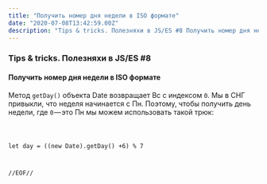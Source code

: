 ```yaml
---
title: "Получить номер дня недели в ISO формате"
date: "2020-07-08T13:42:59.00Z"
description: "Tips & tricks. Полезняхи в JS/ES #8 Получить номер дня недели в ISO формате Метод getDay() объекта Date возвращает Вс с индексом"
---
```


<h3 id="tips-tricks-js-es-8">Tips &amp; tricks. Полезняхи в JS/ES #8</h3><h4 id="-iso-">Получить номер дня недели в ISO формате</h4><p>Метод <code>getDay()</code> объекта Date возвращает Вс с индексом <code>0</code>. Мы в СНГ привыкли, что неделя начинается с Пн. Поэтому, чтобы получить день недели, где <code>0</code> — это Пн мы можем использовать такой трюк:</p><pre><code class="language-javascript">


let day = ((new Date).getDay() +6) % 7



//EOF//</code></pre>

